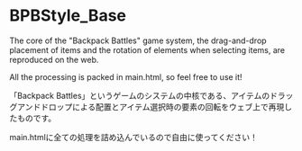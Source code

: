# BPBStyle_Base
The core of the "Backpack Battles" game system, the drag-and-drop placement of items and the rotation of elements when selecting items, are reproduced on the web.

All the processing is packed in main.html, so feel free to use it!

「Backpack Battles」というゲームのシステムの中核である、アイテムのドラッグアンドドロップによる配置とアイテム選択時の要素の回転をウェブ上で再現したものです。

main.htmlに全ての処理を詰め込んでいるので自由に使ってください！
